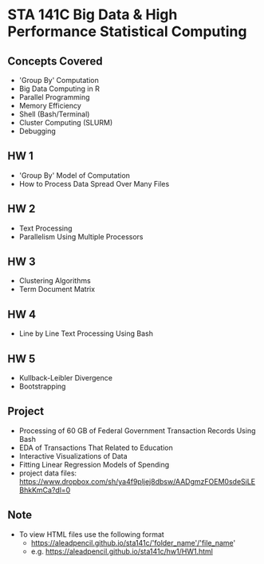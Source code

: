 # STA 141C Big Data & High Performance Statistical Computing

## Concepts Covered
* 'Group By' Computation
* Big Data Computing in R
* Parallel Programming
* Memory Efficiency
* Shell (Bash/Terminal)
* Cluster Computing (SLURM)
* Debugging


## HW 1
* 'Group By' Model of Computation
* How to Process Data Spread Over Many Files


## HW 2
* Text Processing
* Parallelism Using Multiple Processors


## HW 3
* Clustering Algorithms 
* Term Document Matrix


## HW 4
* Line by Line Text Processing Using Bash


## HW 5
* Kullback-Leibler Divergence
* Bootstrapping 


## Project
* Processing of 60 GB of Federal Government Transaction Records Using Bash
* EDA of Transactions That Related to Education
* Interactive Visualizations of Data
* Fitting Linear Regression Models of Spending
* project data files: https://www.dropbox.com/sh/ya4f9pljej8dbsw/AADgmzFOEM0sdeSiLEBhkKmCa?dl=0


## Note
* To view HTML files use the following format
  * https://aleadpencil.github.io/sta141c/'folder_name'/'file_name'
  * e.g. https://aleadpencil.github.io/sta141c/hw1/HW1.html

